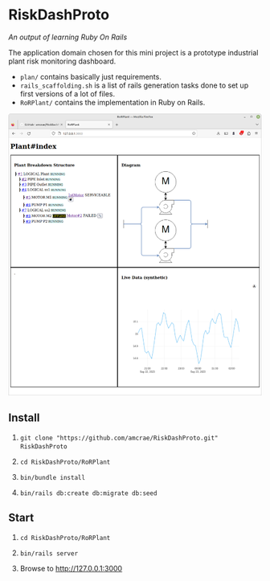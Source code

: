 # RiskDashProto
*An output of learning Ruby On Rails*

The application domain chosen for this mini project is a prototype industrial plant risk monitoring dashboard.

* `plan/` contains basically just requirements.
* `rails_scaffolding.sh` is a list of rails generation tasks done to set up first versions of a lot of files.
* `RoRPlant/` contains the implementation in Ruby on Rails.

<img src='./screenshots/RiskDashProto%20Screenshot%20from%202023-09-22%2014-35.png' alt="Recent screenshot showing a live graph and a motor disabled">


## Install

1. `git clone "https://github.com/amcrae/RiskDashProto.git" RiskDashProto`

2. `cd RiskDashProto/RoRPlant`

3. `bin/bundle install`

4. `bin/rails db:create db:migrate db:seed`


## Start

1. `cd RiskDashProto/RoRPlant`

2. `bin/rails server`

3. Browse to http://127.0.0.1:3000

